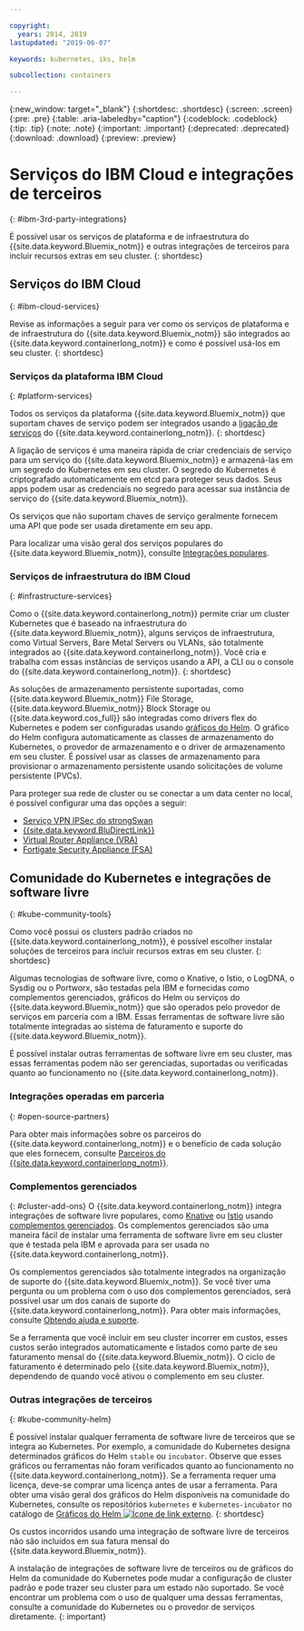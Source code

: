 ```yaml
---

copyright:
  years: 2014, 2019
lastupdated: "2019-06-07"

keywords: kubernetes, iks, helm

subcollection: containers

---
```


{:new_window: target="_blank"}
{:shortdesc: .shortdesc}
{:screen: .screen}
{:pre: .pre}
{:table: .aria-labeledby="caption"}
{:codeblock: .codeblock}
{:tip: .tip}
{:note: .note}
{:important: .important}
{:deprecated: .deprecated}
{:download: .download}
{:preview: .preview}


# Serviços do IBM Cloud e integrações de terceiros
{: #ibm-3rd-party-integrations}

É possível usar os serviços de plataforma e de infraestrutura do {{site.data.keyword.Bluemix_notm}} e outras integrações de terceiros para incluir recursos extras em seu cluster.
{: shortdesc}

## Serviços do IBM Cloud
{: #ibm-cloud-services}

Revise as informações a seguir para ver como os serviços de plataforma e de infraestrutura do {{site.data.keyword.Bluemix_notm}} são integrados ao {{site.data.keyword.containerlong_notm}} e como é possível usá-los em seu cluster.
{: shortdesc}

### Serviços da plataforma IBM Cloud
{: #platform-services}

Todos os serviços da plataforma {{site.data.keyword.Bluemix_notm}} que suportam chaves de serviço podem ser integrados usando a [ligação de serviços](/docs/containers?topic=containers-service-binding) do {{site.data.keyword.containerlong_notm}}.
{: shortdesc}

A ligação de serviços é uma maneira rápida de criar credenciais de serviço para um serviço do {{site.data.keyword.Bluemix_notm}} e armazená-las em um segredo do Kubernetes em seu cluster. O segredo do Kubernetes é criptografado automaticamente em etcd para proteger seus dados. Seus apps podem usar as credenciais no segredo para acessar sua instância de serviço do {{site.data.keyword.Bluemix_notm}}.

Os serviços que não suportam chaves de serviço geralmente fornecem uma API que pode ser usada diretamente em seu app.

Para localizar uma visão geral dos serviços populares do {{site.data.keyword.Bluemix_notm}}, consulte [Integrações populares](/docs/containers?topic=containers-supported_integrations#popular_services).

### Serviços de infraestrutura do IBM Cloud
{: #infrastructure-services}

Como o {{site.data.keyword.containerlong_notm}} permite criar um cluster Kubernetes que é baseado na infraestrutura do {{site.data.keyword.Bluemix_notm}}, alguns serviços de infraestrutura, como Virtual Servers, Bare Metal Servers ou VLANs, são totalmente integrados ao {{site.data.keyword.containerlong_notm}}. Você cria e trabalha com essas instâncias de serviços usando a API, a CLI ou o console do {{site.data.keyword.containerlong_notm}}.
{: shortdesc}

As soluções de armazenamento persistente suportadas, como {{site.data.keyword.Bluemix_notm}} File Storage, {{site.data.keyword.Bluemix_notm}} Block Storage ou {{site.data.keyword.cos_full}} são integradas como drivers flex do Kubernetes e podem ser configuradas usando [gráficos do Helm](/docs/containers?topic=containers-helm). O gráfico do Helm configura automaticamente as classes de armazenamento do Kubernetes, o provedor de armazenamento e o driver de armazenamento em seu cluster. É possível usar as classes de armazenamento para provisionar o armazenamento persistente usando solicitações de volume persistente (PVCs).

Para proteger sua rede de cluster ou se conectar a um data center no local, é possível configurar uma das opções a seguir:
- [Serviço VPN IPSec do strongSwan](/docs/containers?topic=containers-vpn#vpn-setup)
- [{{site.data.keyword.BluDirectLink}}](/docs/infrastructure/direct-link?topic=direct-link-get-started-with-ibm-cloud-direct-link)
- [Virtual Router Appliance (VRA)](/docs/containers?topic=containers-vpn#vyatta)
- [Fortigate Security Appliance (FSA)](/docs/services/vmwaresolutions/services?topic=vmware-solutions-fsa_considerations)

## Comunidade do Kubernetes e integrações de software livre
{: #kube-community-tools}

Como você possui os clusters padrão criados no {{site.data.keyword.containerlong_notm}}, é possível escolher instalar soluções de terceiros para incluir recursos extras em seu cluster.
{: shortdesc}

Algumas tecnologias de software livre, como o Knative, o Istio, o LogDNA, o Sysdig ou o Portworx, são testadas pela IBM e fornecidas como complementos gerenciados, gráficos do Helm ou serviços do {{site.data.keyword.Bluemix_notm}} que são operados pelo provedor de serviços em parceria com a IBM. Essas ferramentas de software livre são totalmente integradas ao sistema de faturamento e suporte do {{site.data.keyword.Bluemix_notm}}.

É possível instalar outras ferramentas de software livre em seu cluster, mas essas ferramentas podem não ser gerenciadas, suportadas ou verificadas quanto ao funcionamento no {{site.data.keyword.containerlong_notm}}.

### Integrações operadas em parceria
{: #open-source-partners}

Para obter mais informações sobre os parceiros do {{site.data.keyword.containerlong_notm}} e o benefício de cada solução que eles fornecem, consulte [Parceiros do {{site.data.keyword.containerlong_notm}}](/docs/containers?topic=containers-service-partners).

### Complementos gerenciados
{: #cluster-add-ons}
O {{site.data.keyword.containerlong_notm}} integra integrações de software livre populares, como [Knative](/docs/containers?topic=containers-serverless-apps-knative) ou [Istio](/docs/containers?topic=containers-istio) usando [complementos gerenciados](/docs/containers?topic=containers-managed-addons). Os complementos gerenciados são uma maneira fácil de instalar uma ferramenta de software livre em seu cluster que é testada pela IBM e aprovada para ser usada no {{site.data.keyword.containerlong_notm}}.

Os complementos gerenciados são totalmente integrados na organização de suporte do {{site.data.keyword.Bluemix_notm}}. Se você tiver uma pergunta ou um problema com o uso dos complementos gerenciados, será possível usar um dos canais de suporte do {{site.data.keyword.containerlong_notm}}. Para obter mais informações, consulte [Obtendo ajuda e suporte](/docs/containers?topic=containers-cs_troubleshoot_clusters#clusters_getting_help).

Se a ferramenta que você incluir em seu cluster incorrer em custos, esses custos serão integrados automaticamente e listados como parte de seu faturamento mensal do {{site.data.keyword.Bluemix_notm}}. O ciclo de faturamento é determinado pelo {{site.data.keyword.Bluemix_notm}}, dependendo de quando você ativou o complemento em seu cluster.

### Outras integrações de terceiros
{: #kube-community-helm}

É possível instalar qualquer ferramenta de software livre de terceiros que se integra ao Kubernetes. Por exemplo, a comunidade do Kubernetes designa determinados gráficos do Helm `stable` ou `incubator`. Observe que esses gráficos ou ferramentas não foram verificados quanto ao funcionamento no {{site.data.keyword.containerlong_notm}}. Se a ferramenta requer uma licença, deve-se comprar uma licença antes de usar a ferramenta. Para obter uma visão geral dos gráficos do Helm disponíveis na comunidade do Kubernetes, consulte os repositórios `kubernetes` e `kubernetes-incubator` no catálogo de [Gráficos do Helm ![Ícone de link externo](../icons/launch-glyph.svg "Ícone de link externo")](https://cloud.ibm.com/kubernetes/solutions/helm-charts).
{: shortdesc}

Os custos incorridos usando uma integração de software livre de terceiros não são incluídos em sua fatura mensal do {{site.data.keyword.Bluemix_notm}}.

A instalação de integrações de software livre de terceiros ou de gráficos do Helm da comunidade do Kubernetes pode mudar a configuração de cluster padrão e pode trazer seu cluster para um estado não suportado. Se você encontrar um problema com o uso de qualquer uma dessas ferramentas, consulte a comunidade do Kubernetes ou o provedor de serviços diretamente.
{: important}
